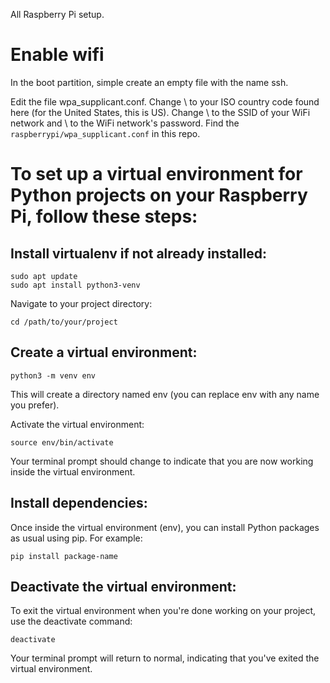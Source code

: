 All Raspberry Pi setup.

# Enable wifi
In the boot partition, simple create an empty file with the name ssh.

Edit the file wpa_supplicant.conf. Change \ to your ISO country code found here (for the United States, this is US). Change \ to the SSID of your WiFi network and \ to the WiFi network's password.
Find the ```raspberrypi/wpa_supplicant.conf``` in this repo. 

# To set up a virtual environment for Python projects on your Raspberry Pi, follow these steps:

## Install virtualenv if not already installed:
```
sudo apt update
sudo apt install python3-venv
```
Navigate to your project directory:
```
cd /path/to/your/project
```

## Create a virtual environment:
```
python3 -m venv env
```
This will create a directory named env (you can replace env with any name you prefer).

Activate the virtual environment:
```
source env/bin/activate
```
Your terminal prompt should change to indicate that you are now working inside the virtual environment.

## Install dependencies:
Once inside the virtual environment (env), you can install Python packages as usual using pip. For example:
```
pip install package-name
```
## Deactivate the virtual environment:
To exit the virtual environment when you're done working on your project, use the deactivate command:
```
deactivate
```
Your terminal prompt will return to normal, indicating that you've exited the virtual environment.





